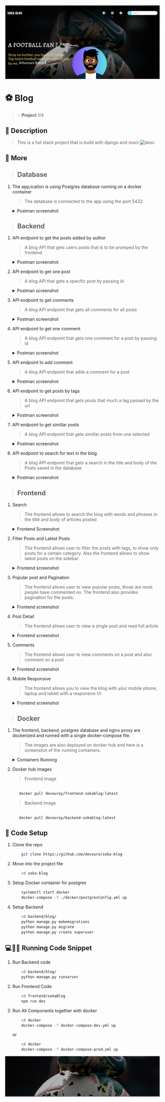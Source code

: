 ![Blog Header](./screenshots/frontend-header.png)

# :soccer: Blog
> :bulb: **Project** 1/4
## 💬 Description
> This is a full stack project that is build with django and react
![desc](./images/hrms.png)
## 📜 More
> ## Database
  1. The app;ication is using Postgres database running on a docker container
     > The database is connected to the app using the port 5432
     <details>
      <summary>Postman screenshot</summary>
      
      ![database](./screenshots/db.png)
     </details>

> ## Backend
  1. API endpoint to get the posts added by author
     > A blog API that gets users posts that is to be promped by the frontend
     <details>
      <summary>Postman screenshot</summary>
      
      ![postman get all posts](./screenshots/backend_getposts.png)
     </details>
  1. API endpoint to get one post
     > A blog API that gets a specific post by passing id
     <details>
      <summary>Postman screenshot</summary>
      
      ![postman get one post](./screenshots/backend_getpost.png)
     </details>
  1. API endpoint to get comments
     > A blog API endpoint that gets all comments for all posts
     <details>
      <summary>Postman screenshot</summary>
      
      ![postman get all comments](./screenshots/backend_getcomments.png)
     </details>
  1. API endpoint to get one comment
     > A blog API endpoint that gets one comment for a post by passing id
     <details>
      <summary>Postman screenshot</summary>
      
      ![postman get one comment](./screenshots/backend_getcomment.png)
     </details>
  1. API endpoint to add comment
     > A blog API endpoint that adds a comment for a post
     <details>
      <summary>Postman screenshot</summary>
      
      ![postman add comment](./screenshots/backend_addcomment.png)
     </details>
  1. API endpoint to get posts by tags
     > A blog API endpoint that gets posts that much a tag passed by the url
     <details>
      <summary>Postman screenshot</summary>
      
      ![postman get posts by tag](./screenshots/backend_taggedposts.png)
     </details>
  1. API endpoint to get simillar posts
     > A blog API endpoint that gets simillar posts from one selected
     <details>
      <summary>Postman screenshot</summary>
      
      ![postman get simillar](./screenshots/backend_simillar.png)
     </details>
  1. API endpoint to search for text in the blog 
     > A blog API endpoint that gets a search in the title and body of the Posts saved in the database
     <details>
      <summary>Postman screenshot</summary>
      
      ![postman get search](./screenshots/backend_search.png)
     </details>
> ## Frontend
  1. Search
     > The frontend allows to search the blog with words and phrases in the title and body of articles posted
     <details>
      <summary>Frontend Screenshot</summary>
      
      ![search](./screenshots/frontend-header.png)
     </details>
  1. Filter Posts and Latest Posts
     > The frontend allows user to filter the posts with tags, to show only posts for a certain category. Also the frontend allows to show
     latest posts on the sidebar
     <details>
      <summary>Frontend screenshot</summary>
      
      ![fliter tags](./screenshots/frontend-latest.png)
     </details>
  1. Popular post and Pagination
     > The frontend allows user to view popular posts, those are most people have commented on. The frontend also provides pagination for the posts.
     <details>
      <summary>Frontend screenshot</summary>
      
      ![fliter tags](./screenshots/frontend-popular.png)
     </details>

  1. Post Detail
     > The frontend allows user to view a single post and read full article
     <details>
      <summary>Frontend screenshot</summary>
      
      ![post detail](./screenshots/frontend-post1.png)
      ![post detail](./screenshots/frontend-post2.png)

     </details>
  1. Comments
     > The frontend allows user to view comments on a post and also comment on a post
     <details>
      <summary>Frontend screenshot</summary>
      
      ![post comment](./screenshots/frontend-comment.png)

     </details>
  1. Mobile Responsive
     > The frontend allows you to view the blog with your mobile phone, laptop and tablet with a responsive UI
     <details>
      <summary>Frontend screenshot</summary>
      
      ![mobile](./screenshots/mobile1.png)
      ![mobile](./screenshots/mobile2.png)
      ![mobile](./screenshots/mobile3.png)
      ![mobile](./screenshots/mobile4.png)

     </details>


> ## Docker
  1. The frontend, backend, postgres database and nginx proxy are dockerized and runned with a single docker-compose file.
     > The images are also deployed on docker hub and here is a screenshot of the running containers.
     <details>
      <summary>Containers Running</summary>
      
      ![containers](./screenshots/docker_running.png)
     </details>
  1. Docker hub images
     > Frontend image
     ```bash

        docker pull devourey/frontend-sokablog:latest

     ```
     > Backend image
     ```bash

        docker pull devourey/backend-sokablog:latest

     ```


## 🔧 Code Setup
   1. Clone the repo
        ```bash
            git clone https://github.com/devoure/soka-blog

        ```
   1. Move into the project file
        ```bash
            cd soka-blog

        ```
   1. Setup Docker container for postgres
        ```bash
            systemctl start docker
            docker-compose -f ./docker/postgresConfig.yml up
        ```
   1. Setup Backend
        ```bash
            cd backend/blog/
            python manage.py makemigrations
            python manage.py migrate
            python manage.py create superuser

        ```

## 💻🏃‍♂️ Running Code Snippet
   1. Run Backend code
        ```bash
            cd backend/blog/
            python manage.py runserver

        ```
   1. Run Frontend Code
        ```bash
            cd frontend/sokaBlog
            npm run dev

        ```
   1. Run All Components together with docker
        ```bash
            cd docker
            docker-compose -f docker-compose-dev.yml up

        ```
        or
        ```bash
            cd docker
            docker-compose -f docker-compose-prod.yml up

        ```


![post comment](./screenshots/frontend-mainfooter.png)
